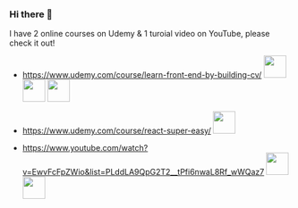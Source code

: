 ### Hi there 👋

I have 2 online courses on Udemy & 1 turoial video on YouTube, please check it out!

- https://www.udemy.com/course/learn-front-end-by-building-cv/ <img src="https://github.com/coherencez/tech-logos/blob/master/html5.png" height="40"> <img src="https://github.com/coherencez/tech-logos/blob/master/css3.png" height="40"> <img src="https://github.com/coherencez/tech-logos/blob/master/jquery.png" height="40">
- https://www.udemy.com/course/react-super-easy/ <img src="https://github.com/coherencez/tech-logos/blob/master/react.png" height="40">

- https://www.youtube.com/watch?v=EwvFcFpZWio&list=PLddLA9QpG2T2__tPfi6nwaL8Rf_wWQaz7 <img src="https://github.com/coherencez/tech-logos/blob/master/react.png" height="40"> <img src="https://github.com/coherencez/tech-logos/blob/master/firebase.png" height="40">


<!--
**max80713/max80713** is a ✨ _special_ ✨ repository because its `README.md` (this file) appears on your GitHub profile.

Here are some ideas to get you started:

- 🔭 I’m currently working on ...
- 🌱 I’m currently learning ...
- 👯 I’m looking to collaborate on ...
- 🤔 I’m looking for help with ...
- 💬 Ask me about ...
- 📫 How to reach me: ...
- 😄 Pronouns: ...
- ⚡ Fun fact: ...
-->
